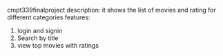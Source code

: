 cmpt339finalproject
description: it shows the list of movies and rating for different categories
features:
  1. login and signin 
  2. Search by title
  3. view top movies with ratings
  
